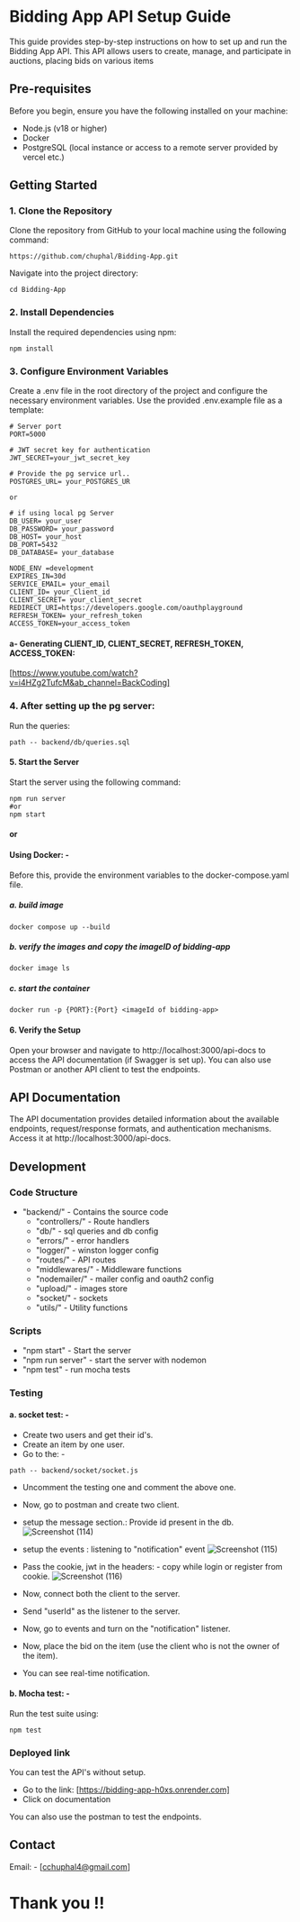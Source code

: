 
# Bidding App API Setup Guide

This guide provides step-by-step instructions on how to set up and run the Bidding App API. This API allows users to create, manage, and participate in auctions, placing bids on various items


## Pre-requisites
Before you begin, ensure you have the following installed on your machine:
* Node.js (v18 or higher)
* Docker
* PostgreSQL (local instance or access to a remote server provided by vercel etc.)

## Getting Started

### 1. Clone the Repository
Clone the repository from GitHub to your local machine using the following command:

```shell
https://github.com/chuphal/Bidding-App.git
```

Navigate into the project directory:
```shell
cd Bidding-App
```
### 2. Install Dependencies
Install the required dependencies using npm:

```shell
npm install
```
### 3. Configure Environment Variables
Create a .env file in the root directory of the project and configure the necessary environment variables. Use the provided .env.example file as a template:

```text
# Server port
PORT=5000

# JWT secret key for authentication
JWT_SECRET=your_jwt_secret_key

# Provide the pg service url..
POSTGRES_URL= your_POSTGRES_UR

or

# if using local pg Server
DB_USER= your_user
DB_PASSWORD= your_password
DB_HOST= your_host
DB_PORT=5432
DB_DATABASE= your_database

NODE_ENV =development
EXPIRES_IN=30d
SERVICE_EMAIL= your_email
CLIENT_ID= your_Client_id
CLIENT_SECRET= your_client_secret
REDIRECT_URI=https://developers.google.com/oauthplayground
REFRESH_TOKEN= your_refresh_token
ACCESS_TOKEN=your_access_token

```
#### a- Generating CLIENT_ID, CLIENT_SECRET, REFRESH_TOKEN,  ACCESS_TOKEN:
[https://www.youtube.com/watch?v=i4HZg2TufcM&ab_channel=BackCoding]

### 4. After setting up the pg server:
Run the queries:
```text
path -- backend/db/queries.sql
```

#### 5. Start the Server
Start the server using the following command:
```shell
npm run server
#or 
npm start
```

#### or 
#### Using Docker: -
Before this, provide the environment variables to the docker-compose.yaml file.

##### a. build image
```shell
docker compose up --build
```

##### b. verify the images and copy the imageID of bidding-app
```shell
docker image ls
```

##### c. start the container
```shell
docker run -p {PORT}:{Port} <imageId of bidding-app>
```

#### 6. Verify the Setup
Open your browser and navigate to http://localhost:3000/api-docs to access the API documentation (if Swagger is set up). You can also use Postman or another API client to test the endpoints.

## API Documentation
The API documentation provides detailed information about the available endpoints, request/response formats, and authentication mechanisms. Access it at http://localhost:3000/api-docs.

## Development
### Code Structure

* "backend/" - Contains the source code
    * "controllers/" - Route handlers
    * "db/" - sql queries and db config
    * "errors/" - error handlers
    * "logger/" - winston logger config
    * "routes/" - API routes
    * "middlewares/" - Middleware functions
    * "nodemailer/" - mailer config and oauth2 config
    * "upload/" - images store
    * "socket/" - sockets
    * "utils/" - Utility functions
    
### Scripts

* "npm start" - Start the server
* "npm run server" - start the server with nodemon
* "npm test" - run mocha tests

### Testing

#### a. socket test: -
* Create two users and get their id's.
* Create an item by one user.
* Go to the: -
```text
path -- backend/socket/socket.js 
```
* Uncomment the testing one and comment the above one.
* Now, go to postman and create two client.
* setup the message section.: Provide id present in the db.
![Screenshot (114)](https://github.com/chuphal/Bidding-App/assets/91324501/e9719f67-d9b3-4920-8ce2-5c50d1cb5a55)

* setup the events : listening to "notification" event
![Screenshot (115)](https://github.com/chuphal/Bidding-App/assets/91324501/e7fe2122-3b30-49c6-bb36-c68662b4509e)

* Pass the cookie, jwt in the headers: - copy while login or register from cookie.
![Screenshot (116)](https://github.com/chuphal/Bidding-App/assets/91324501/3dd18564-be3d-4f25-9e39-cecf0995edd7)

* Now, connect both the client to the server.
* Send "userId" as the listener to the server.
* Now, go to events and turn on the "notification" listener.
* Now, place the bid on the item (use the client who is not the owner of the item).
* You can see real-time notification.


#### b. Mocha test: -
Run the test suite using:
```shell
npm test

```
### Deployed link
You can test the API's without setup.
* Go to the link:  [https://bidding-app-h0xs.onrender.com]
* Click on documentation

You can also use the postman to test the endpoints.

## Contact
Email: - [cchuphal4@gmail.com]


# Thank you !!

